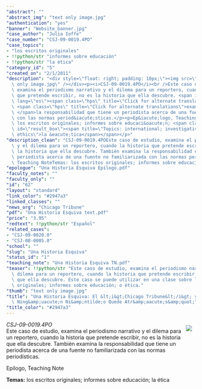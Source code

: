 ```yaml
---
"abstract": ""
"abstract_img": "text only image.jpg"
"authentication": "yes"
"banner": "Website_banner.jpg"
"case_author": "Julia Ioffe"
"case_number": "CSJ-09-0019.4PO"
"case_topics":
- "los escritos originales"
- !!python/str "informes sobre educación"
- !!python/str "la ética"
"category_id": "5"
"created_on": "2/1/2011"
"description": "<div style=\"float: right; padding: 10px;\"><img src=\"/casestudy/files/photos/456/text\
  \ only image.jpg\" /></div><p><i>CSJ-09-0019.4PO</i><br />Este caso de estudio,\
  \ examina el periodismo narrativo y el dilema para un reportero, cuando la historia\
  \ que pretende escribir, no es la historia que ella descubre. <span id=\"result_box\"\
  \ lang=\"es\"><span class=\"hps\" title=\"Click for alternate translations\">Tambi&eacute;n</span>\
  \ <span class=\"hps\" title=\"Click for alternate translations\">examina</span>\
  \ </span>la responsabilidad que tiene un periodista acerca de una fuente no familiarizada\
  \ con las normas period&iacute;sticas.</p><p>Ep&iacute;logo, Teaching Note</p><p><strong>Temas:</strong>\
  \ los escritos originales; informes sobre educaci&oacute;n; <span class=\"short_text\"\
  \ id=\"result_box\"><span title=\"Topics: international; investigative reporting;\
  \ ethics\">la &eacute;tica</span></span></p>"
"description_clean": "CSJ-09-0019.4POEste caso de estudio, examina el periodismo narrativo\
  \ y el dilema para un reportero, cuando la historia que pretende escribir, no es\
  \ la historia que ella descubre. También examina la responsabilidad que tiene un\
  \ periodista acerca de una fuente no familiarizada con las normas periodísticas.Epílogo,\
  \ Teaching NoteTemas: los escritos originales; informes sobre educación; la ética"
"epologue": "Una Historia Esquiva Epilogo.pdf"
"faculty_notes": ""
"faculty_only": ""
"id": "62"
"layout": "standard"
"link_color": "#2947a3"
"linked_classes": ""
"news_org": "Chicago Tribune"
"pdf": "Una Historia Esquiva text.pdf"
"price": "3.95"
"redtext": !!python/str "Español"
"related_cases":
- "CSJ-09-0020.0"
- "CSJ-08-0005.0"
"school": ""
"slug": "Una Historia Esquiva"
"status_id": "1"
"teaching_note": "Una Historia Esquiva TN.pdf"
"teaser": !!python/str "Este caso de estudio, examina el periodismo narrativo y el\
  \ dilema para un reportero, cuando la historia que pretende escribir, no es la historia\
  \ que ella descubre. Este caso se puede utilizar en una clase sobre los escritos\
  \ originales; informes sobre educación; o ética."
"thumb": "text only image.jpg"
"title": "Una Historia Esquiva: El &lt;i&gt;Chicago Tribune&lt;/i&gt; y la ley &amp;quot;Que\
  \ Ning&amp;uacute;n Ni&amp;ntilde;o Quede Atr&amp;aacute;s&amp;quot;"
"title_color": "#2947a3"
---
```

<div style="float: right; padding: 10px;"><img src="/casestudy/files/photos/456/text only image.jpg" /></div><p><i>CSJ-09-0019.4PO</i><br />Este caso de estudio, examina el periodismo narrativo y el dilema para un reportero, cuando la historia que pretende escribir, no es la historia que ella descubre. <span id="result_box" lang="es"><span class="hps" title="Click for alternate translations">Tambi&eacute;n</span> <span class="hps" title="Click for alternate translations">examina</span> </span>la responsabilidad que tiene un periodista acerca de una fuente no familiarizada con las normas period&iacute;sticas.</p><p>Ep&iacute;logo, Teaching Note</p><p><strong>Temas:</strong> los escritos originales; informes sobre educaci&oacute;n; <span class="short_text" id="result_box"><span title="Topics: international; investigative reporting; ethics">la &eacute;tica</span></span></p>
